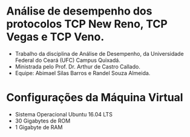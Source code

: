 # Análise de desempenho dos protocolos TCP New Reno, TCP Vegas e TCP Veno.
* Trabalho da disciplina de Análise de Desempenho, da Universidade Federal do Ceará (UFC) Campus Quixadá.
* Ministrada pelo Prof. Dr. Arthur de Castro Callado.
* Equipe: Abimael Silas Barros e Randel Souza Almeida.

# Configurações da Máquina Virtual
* Sistema Operacional Ubuntu 16.04 LTS
* 30 Gigabytes de ROM
* 1 Gigabyte de RAM


